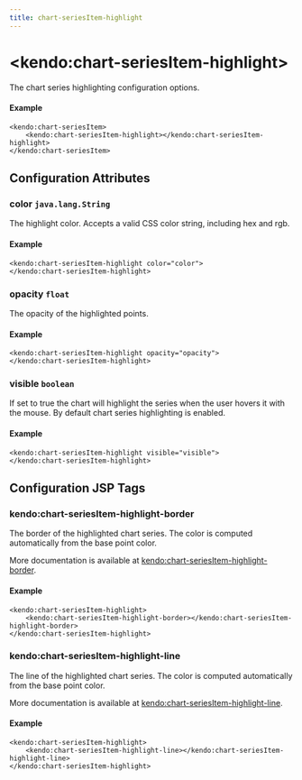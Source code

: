 ```yaml
---
title: chart-seriesItem-highlight
---
```


# \<kendo:chart-seriesItem-highlight\>

The chart series highlighting configuration options.

#### Example
    <kendo:chart-seriesItem>
        <kendo:chart-seriesItem-highlight></kendo:chart-seriesItem-highlight>
    </kendo:chart-seriesItem>

## Configuration Attributes

### color `java.lang.String`

The highlight color. Accepts a valid CSS color string, including hex and rgb.

#### Example
    <kendo:chart-seriesItem-highlight color="color">
    </kendo:chart-seriesItem-highlight>

### opacity `float`

The opacity of the highlighted points.

#### Example
    <kendo:chart-seriesItem-highlight opacity="opacity">
    </kendo:chart-seriesItem-highlight>

### visible `boolean`

If set to true the chart will highlight the series when the user hovers it with the mouse.
By default chart series highlighting is enabled.

#### Example
    <kendo:chart-seriesItem-highlight visible="visible">
    </kendo:chart-seriesItem-highlight>


##  Configuration JSP Tags

### kendo:chart-seriesItem-highlight-border

The border of the highlighted chart series. The color is computed automatically from the base point color.

More documentation is available at [kendo:chart-seriesItem-highlight-border](/api/wrappers/jsp/chart/seriesitem-highlight-border).

#### Example

    <kendo:chart-seriesItem-highlight>
        <kendo:chart-seriesItem-highlight-border></kendo:chart-seriesItem-highlight-border>
    </kendo:chart-seriesItem-highlight>

### kendo:chart-seriesItem-highlight-line

The line of the highlighted chart series. The color is computed automatically from the base point color.

More documentation is available at [kendo:chart-seriesItem-highlight-line](/api/wrappers/jsp/chart/seriesitem-highlight-line).

#### Example

    <kendo:chart-seriesItem-highlight>
        <kendo:chart-seriesItem-highlight-line></kendo:chart-seriesItem-highlight-line>
    </kendo:chart-seriesItem-highlight>

